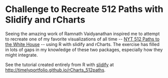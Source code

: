 # Challenge to Recreate 512 Paths with Slidify and rCharts
Seeing the amazing work of Ramnath Vaidyanathan inspired me to attempt to recreate one of my favorite visualizations of all time -- [NYT 512 Paths to the White House](http://www.nytimes.com/interactive/2012/11/02/us/politics/paths-to-the-white-house.html?_r=1&) -- using R with slidify and rCharts.  The exercise has filled in lots of gaps in my knowledge of these two packages, especially how they might integrate.

See the tutorial created entirely from R with [slidify](http://slidify.org) at http://timelyportfolio.github.io/rCharts_512paths.
